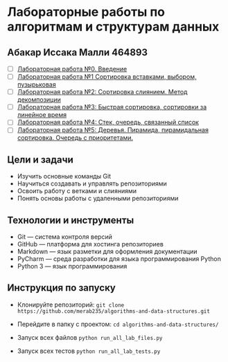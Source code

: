 # Лабораторные работы по алгоритмам и структурам данных
## Абакар Иссака Малли 464893
- [ ] [Лабораторная работа №0. Введение](https://github.com/merab235/algorithms-and-data-structures/tree/main/lab0)
- [ ] [Лабораторная работа №1 Сортировка вставками, выбором, пузырьковая](https://github.com/merab235/algorithms-and-data-structures/tree/main/lab1)
- [ ] [Лабораторная работа №2: Сортировка слиянием. Метод декомпозиции](https://github.com/merab235/algorithms-and-data-structures/tree/main/lab2)
- [ ] [Лабораторная работа №3: Быстрая сортировка, сортировки за линейное время](https://github.com/merab235/algorithms-and-data-structures/tree/main/lab3)
- [ ] [Лабораторная работа №4: Стек, очередь, связанный список](https://github.com/merab235/algorithms-and-data-structures/tree/main/lab4)
- [ ] [Лабораторная работа №5: Деревья. Пирамида, пирамидальная сортировка. Очередь с приоритетами.](https://github.com/merab235/algorithms-and-data-structures/tree/main/lab5)
## Цели и задачи
- Изучить основные команды Git                                                                                                  
- Научиться создавать и управлять репозиториями
- Освоить работу с ветками и слияниями    
- Понять основы работы с удаленными репозиториями


## Технологии и инструменты
- Git — система контроля версий
- GitHub — платформа для хостинга репозиториев
- Markdown — язык разметки для оформления документации
- PyCharm — среда разработки для языка программирования Python
- Python 3 — язык программирования

## Инструкция по запуску
- Клонируйте репозиторий:
`
git clone https://github.com/merab235/algorithms-and-data-structures.git
`
- Перейдите в папку с проектом:
`
cd algorithms-and-data-structures/
`

- Запуск всех файлов
`
python run_all_lab_files.py
`

- Запуск всех тестов
`
python run_all_lab_tests.py
`